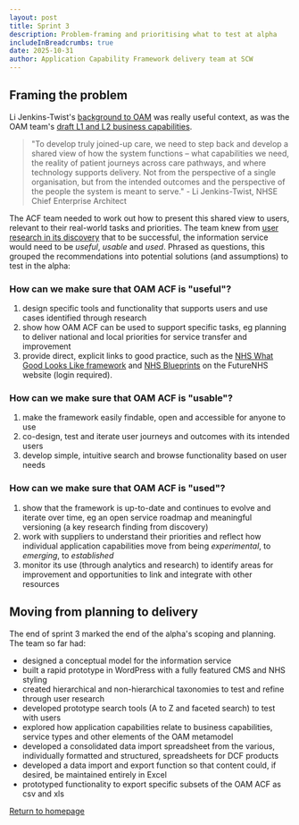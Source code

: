 ```yaml
---
layout: post
title: Sprint 3
description: Problem-framing and prioritising what to test at alpha
includeInBreadcrumbs: true
date: 2025-10-31
author: Application Capability Framework delivery team at SCW
---
```


## Framing the problem

Li Jenkins-Twist's [background to OAM](https://www.linkedin.com/pulse/making-sense-system-describing-health-care-england-li-jenkins-twist-xpkwe/) was really useful context, as was the OAM team's [draft L1 and L2 business capabilities](https://www.linkedin.com/posts/li-jenkins-twist-40b215176_letstalkarchitecture-activity-7323282611827580928-kbEX/).

> "To develop truly joined-up care, we need to step back and develop a shared view of how the system functions – what capabilities we need, the reality of patient journeys across care pathways, and where technology supports delivery. Not from the perspective of a single organisation, but from the intended outcomes and the perspective of the people the system is meant to serve." - Li Jenkins-Twist, NHSE Chief Enterprise Architect

The ACF team needed to work out how to present this shared view to users, relevant to their real-world tasks and priorities. The team knew from [user research in its discovery](/discovery/) that to be successful, the information service would need to be *useful*, *usable* and *used*. Phrased as questions, this grouped the recommendations into potential solutions (and assumptions) to test in the alpha:

### How can we make sure that OAM ACF is "useful"? 

1. design specific tools and functionality that supports users and use cases identified through research
2. show how OAM ACF can be used to support specific tasks, eg planning to deliver national and local priorities for service transfer and improvement
3. provide direct, explicit links to good practice, such as the [NHS What Good Looks Like framework](https://transform.england.nhs.uk/digitise-connect-transform/what-good-looks-like/what-good-looks-like-publication/) and [NHS Blueprints](https://future.nhs.uk/GDEcommunity/groupHome) on the FutureNHS website (login required).

### How can we make sure that OAM ACF is "usable"?

1. make the framework easily findable, open and accessible for anyone to use
2. co-design, test and iterate user journeys and outcomes with its intended users
3. develop simple, intuitive search and browse functionality based on user needs

### How can we make sure that OAM ACF is "used"?

1. show that the framework is up-to-date and continues to evolve and iterate over time, eg an open service roadmap and meaningful versioning (a key research finding from discovery)
2. work with suppliers to understand their priorities and reflect how individual application capabilities move from being *experimental*, to *emerging*, to *established*
3. monitor its use (through analytics and research) to identify areas for improvement and opportunities to link and integrate with other resources

## Moving from planning to delivery

The end of sprint 3 marked the end of the alpha's scoping and planning. The team so far had:

* designed a conceptual model for the information service
* built a rapid prototype in WordPress with a fully featured CMS and NHS styling
* created hierarchical and non-hierarchical taxonomies to test and refine through user research
* developed prototype search tools (A to Z and faceted search) to test with users
* explored how application capabilities relate to business capabilities, service types and other elements of the OAM metamodel
* developed a consolidated data import spreadsheet from the various, individually formatted and structured, spreadsheets for DCF products
* developed a data import and export function so that content could, if desired, be maintained entirely in Excel
* prototyped functionality to export specific subsets of the OAM ACF as csv and xls

[Return to homepage](/)
